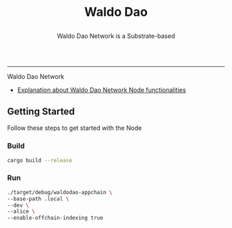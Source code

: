 <div align="center">
<img src="">
</div>

<div align="Center">
<h1>Waldo Dao</h1>
<h2></h2>

Waldo Dao Network is a Substrate-based

<br>
<br>


</div>

---

Waldo Dao Network 

- [Explanation about Waldo Dao Network Node functionalities](./docs/functions.md)

## Getting Started

Follow these steps to get started with the Node

### Build

```bash
cargo build --release

```

### Run

```bash
./target/debug/waldodao-appchain \
--base-path .local \
--dev \
--alice \
--enable-offchain-indexing true
```

